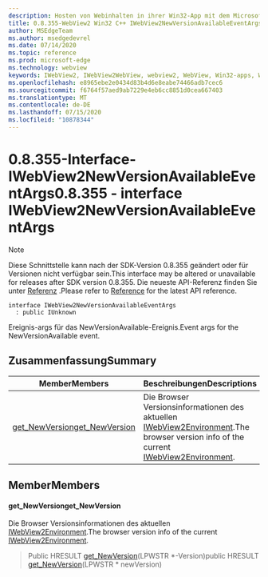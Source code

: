 ```yaml
---
description: Hosten von Webinhalten in ihrer Win32-App mit dem Microsoft Edge WebView2-Steuerelement
title: 0.8.355-WebView2 Win32 C++ IWebView2NewVersionAvailableEventArgs
author: MSEdgeTeam
ms.author: msedgedevrel
ms.date: 07/14/2020
ms.topic: reference
ms.prod: microsoft-edge
ms.technology: webview
keywords: IWebView2, IWebView2WebView, webview2, WebView, Win32-apps, Win32, Edge
ms.openlocfilehash: e8965ebe2e0434d83b4d6e8eabe74466adb7cec6
ms.sourcegitcommit: f6764f57aed9ab7229e4eb6cc8851d0cea667403
ms.translationtype: MT
ms.contentlocale: de-DE
ms.lasthandoff: 07/15/2020
ms.locfileid: "10878344"
---
```

# <span data-ttu-id="2cf2d-104">0.8.355-Interface-IWebView2NewVersionAvailableEventArgs</span><span class="sxs-lookup"><span data-stu-id="2cf2d-104">0.8.355 - interface IWebView2NewVersionAvailableEventArgs</span></span> 

> [!NOTE]
> <span data-ttu-id="2cf2d-105">Diese Schnittstelle kann nach der SDK-Version 0.8.355 geändert oder für Versionen nicht verfügbar sein.</span><span class="sxs-lookup"><span data-stu-id="2cf2d-105">This interface may be altered or unavailable for releases after SDK version 0.8.355.</span></span> <span data-ttu-id="2cf2d-106">Die neueste API-Referenz finden Sie unter [Referenz](../../../webview2-api-reference.md) .</span><span class="sxs-lookup"><span data-stu-id="2cf2d-106">Please refer to [Reference](../../../webview2-api-reference.md) for the latest API reference.</span></span>

```
interface IWebView2NewVersionAvailableEventArgs
  : public IUnknown
```

<span data-ttu-id="2cf2d-107">Ereignis-args für das NewVersionAvailable-Ereignis.</span><span class="sxs-lookup"><span data-stu-id="2cf2d-107">Event args for the NewVersionAvailable event.</span></span>

## <span data-ttu-id="2cf2d-108">Zusammenfassung</span><span class="sxs-lookup"><span data-stu-id="2cf2d-108">Summary</span></span>

 <span data-ttu-id="2cf2d-109">Member</span><span class="sxs-lookup"><span data-stu-id="2cf2d-109">Members</span></span>                        | <span data-ttu-id="2cf2d-110">Beschreibungen</span><span class="sxs-lookup"><span data-stu-id="2cf2d-110">Descriptions</span></span>
--------------------------------|---------------------------------------------
[<span data-ttu-id="2cf2d-111">get_NewVersion</span><span class="sxs-lookup"><span data-stu-id="2cf2d-111">get_NewVersion</span></span>](#get_newversion) | <span data-ttu-id="2cf2d-112">Die Browser Versionsinformationen des aktuellen [IWebView2Environment](IWebView2Environment.md).</span><span class="sxs-lookup"><span data-stu-id="2cf2d-112">The browser version info of the current [IWebView2Environment](IWebView2Environment.md).</span></span>

## <span data-ttu-id="2cf2d-113">Member</span><span class="sxs-lookup"><span data-stu-id="2cf2d-113">Members</span></span>

#### <span data-ttu-id="2cf2d-114">get_NewVersion</span><span class="sxs-lookup"><span data-stu-id="2cf2d-114">get_NewVersion</span></span> 

<span data-ttu-id="2cf2d-115">Die Browser Versionsinformationen des aktuellen [IWebView2Environment](IWebView2Environment.md).</span><span class="sxs-lookup"><span data-stu-id="2cf2d-115">The browser version info of the current [IWebView2Environment](IWebView2Environment.md).</span></span>

> <span data-ttu-id="2cf2d-116">Public HRESULT [get_NewVersion](#get_newversion)(LPWSTR \*-Version)</span><span class="sxs-lookup"><span data-stu-id="2cf2d-116">public HRESULT [get_NewVersion](#get_newversion)(LPWSTR \* newVersion)</span></span>

